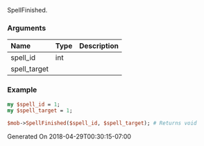 SpellFinished.
### Arguments
**Name**|**Type**|**Description**
:---|:---|:---
spell_id|int|
spell_target||

### Example

```perl
my $spell_id = 1;
my $spell_target = 1;

$mob->SpellFinished($spell_id, $spell_target); # Returns void
```


Generated On 2018-04-29T00:30:15-07:00